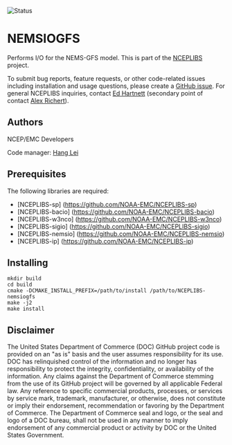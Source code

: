 ![Status](https://github.com/NOAA-EMC/NCEPLIBS-sp/workflows/Build%20and%20Test/badge.svg)

# NEMSIOGFS

Performs I/O for the NEMS-GFS model. This is part of the
[NCEPLIBS](https://github.com/NOAA-EMC/NCEPLIBS) project.

To submit bug reports, feature requests, or other code-related issues including installation and usage questions, please create a [GitHub issue](https://github.com/NOAA-EMC/NCEPLIBS-nemsiogfs/issues). For general NCEPLIBS inquiries, contact [Ed Hartnett](mailto:edward.hartnett@noaa.gov) (secondary point of contact [Alex Richert](mailto:alexander.richert@noaa.gov)).

## Authors

NCEP/EMC Developers

Code manager: [Hang Lei](mailto:hang.lei@noaa.gov)

## Prerequisites

The following libraries are required:
- [NCEPLIBS-sp] (https://github.com/NOAA-EMC/NCEPLIBS-sp)
- [NCEPLIBS-bacio] (https://github.com/NOAA-EMC/NCEPLIBS-bacio)
- [NCEPLIBS-w3nco] (https://github.com/NOAA-EMC/NCEPLIBS-w3nco)
- [NCEPLIBS-sigio] (https://github.com/NOAA-EMC/NCEPLIBS-sigio)
- [NCEPLIBS-nemsio] (https://github.com/NOAA-EMC/NCEPLIBS-nemsio)
- [NCEPLIBS-ip] (https://github.com/NOAA-EMC/NCEPLIBS-ip)

## Installing

```
mkdir build
cd build
cmake -DCMAKE_INSTALL_PREFIX=/path/to/install /path/to/NCEPLIBS-nemsiogfs
make -j2
make install
```

## Disclaimer

The United States Department of Commerce (DOC) GitHub project code is
provided on an "as is" basis and the user assumes responsibility for
its use. DOC has relinquished control of the information and no longer
has responsibility to protect the integrity, confidentiality, or
availability of the information. Any claims against the Department of
Commerce stemming from the use of its GitHub project will be governed
by all applicable Federal law. Any reference to specific commercial
products, processes, or services by service mark, trademark,
manufacturer, or otherwise, does not constitute or imply their
endorsement, recommendation or favoring by the Department of
Commerce. The Department of Commerce seal and logo, or the seal and
logo of a DOC bureau, shall not be used in any manner to imply
endorsement of any commercial product or activity by DOC or the United
States Government.



